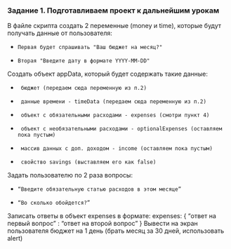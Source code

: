 ### Задание 1. Подготавливаем проект к дальнейшим урокам
В файле скрипта создать 2 переменные (money и time), которые будут получать данные от пользователя:
-     Первая будет спрашивать "Ваш бюджет на месяц?"
-     Вторая "Введите дату в формате YYYY-MM-DD"
Создать объект appData, который будет содержать такие данные:
-      бюджет (передаем сюда переменную из п.2)
-      данные времени - timeData (передаем сюда переменную из п.2)
-      объект с обязательными расходами - expenses (смотри пункт 4)
-      объект с необязательными расходами - optionalExpenses (оставляем пока пустым)
-      массив данных с доп. доходом - income (оставляем пока пустым)
-      свойство savings (выставляем его как false)
Задать пользователю по 2 раза вопросы:
-     “Введите обязательную статью расходов в этом месяце”
-     “Во сколько обойдется?”
Записать ответы в объект expenses в формате:
expenses: {
    “ответ на первый вопрос” : “ответ на второй вопрос”
    }
Вывести на экран пользователя бюджет на 1 день (брать месяц за 30 дней, использовать alert)